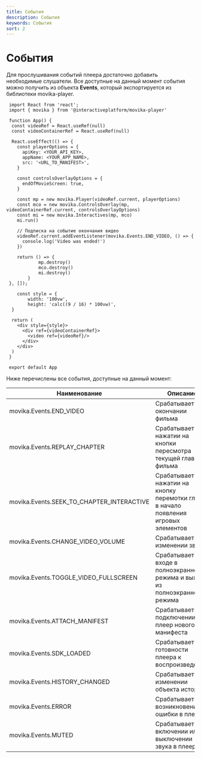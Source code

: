 ```yaml
---
title: События
description: События
keywords: События
sort: 2
---
```


# События

Для прослушивания событий плеера достаточно добавить необходимые слушатели. Все доступные на данный момент события можно получить из объекта **Events**, который экспортируется из библиотеки movika-player.

```
 import React from 'react';
 import { movika } from '@interactiveplatform/movika-player'

 function App() {
  const videoRef = React.useRef(null)
  const videoContainerRef = React.useRef(null)

  React.useEffect(() => {
    const playerOptions = {
      apiKey: <YOUR_API_KEY>,
      appName: <YOUR_APP_NAME>,
      src: '<URL_TO_MANIFEST>',
    }

    const controlsOverlayOptions = {
      endOfMovieScreen: true,
    }

    const mp = new movika.Player(videoRef.current, playerOptions)
    const mco = new movika.ControlsOverlay(mp, videoContainerRef.current, controlsOverlayOptions)
    const mi = new movika.Interactives(mp, mco)
    mi.run()

    // Подписка на событие окончания видео
    videoRef.current.addEventListener(movika.Events.END_VIDEO, () => {
      console.log('Video was ended!')
    })

    return () => {
			mp.destroy()
			mco.destroy()
			mi.destroy()
		}
 }, []);

	const style = {
		width: '100vw',
		height: 'calc((9 / 16) * 100vw)',
  }

  return (
    <div style={style}>
      <div ref={videoContainerRef}>
        <video ref={videoRef}/>
      </div>
    </div>
  )
 }

 export default App
```

Ниже перечислены все события, доступные на данный момент:

| Наименование                              | Описание                                                                               |
| ----------------------------------------- | -------------------------------------------------------------------------------------- |
| movika.Events.END_VIDEO                   | Срабатывает при окончании фильма                                                       |
| movika.Events.REPLAY_CHAPTER              | Срабатывает при нажатии на кнопки пересмотра текущей главы фильма                      |
| movika.Events.SEEK_TO_CHAPTER_INTERACTIVE | Срабатывает при нажатии на кнопку перемотки главы в начало появления игровых элементов |
| movika.Events.CHANGE_VIDEO_VOLUME         | Срабатывает при изменении звука                                                        |
| movika.Events.TOGGLE_VIDEO_FULLSCREEN     | Срабатывает при входе в полноэкранного режима и выходе из полноэкранного режима        |
| movika.Events.ATTACH_MANIFEST             | Срабатывает при подключении в плеер нового манифеста                                   |
| movika.Events.SDK_LOADED                  | Срабатывает при готовности плеера к воспроизведению                                    |
| movika.Events.HISTORY_CHANGED             | Срабатывает при изменении объекта истории                                              |
| movika.Events.ERROR                       | Срабатывает при возникновении ошибки в плеере                                          |
| movika.Events.MUTED                       | Срабатывает при включении или выключении звука в плеере                                |

